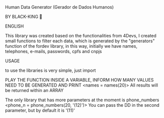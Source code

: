 Human Data Generator (Gerador de Dados Humanos)

BY BLACK-KING 👑


ENGLISH

This library was created based on the functionalities
from 4Devs, I created small functions to filter each data,
which is generated by the "generators" function of the fordev library,
in this way, initially we have names, telephones, e-mails,
passwords, cpfs and cnpjs

USAGE

to use the libraries is very simple, just import

<from KingDataGenerators import names>
<names_list = names(10)>
<print(names_list)>

PLAY THE FUNCTION INSIDE A VARIABLE, INFORM HOW MANY VALUES NEED TO BE GENERATED
AND PRINT
<names = names(20)>
All results will be returned within an ARRAY

The only library that has more parameters at the moment is phone_numbers
<phone_n = phone_numbers(20, '(12)')>
You can pass the DD in the second parameter, but by default it is '(11)'